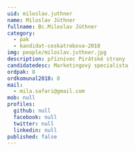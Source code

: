 ```yaml
---
uid: miloslav.juthner
name: Miloslav Jüthner
fullname: Bc.Miloslav Jüthner
category:
  - pak
  - kandidat-ceskatrebova-2018
img: people/miloslav.juthner.jpg
description: příznivec Pirátské strany
candidatedesc: Marketingový specialista
ordpak: 8
ordkomunal2018: 8
mail:
  - mila.safari@gmail.com
mob: null
profiles:
  github: null
  facebook: null
  twitter: null
  linkedin: null
published: false
---
```


